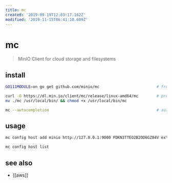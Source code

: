 ```yaml
---
title: mc
created: '2019-09-19T12:03:17.162Z'
modified: '2019-11-15T06:41:10.609Z'
---
```


# mc

> MinIO Client for cloud storage and filesystems

## install
```sh
GO111MODULE=on go get github.com/minio/mc                         # from source

curl -O https://dl.min.io/client/mc/release/linux-amd64/mc        # prebuilt binary
mv ./mc /usr/local/bin/ && chmod +x /usr/local/bin/mc

mc --autocompletion                                               # autocompletion !
```

## usage

```sh
mc config host add minio http://127.0.0.1:9000 FDKN3TTEO2B2OD6GZ84V exYeuqvdyuJSAlFJ0QW2+dLJEGznxq1dXZZDm6+C

mc config host list
```

## see also
- [[aws]]
